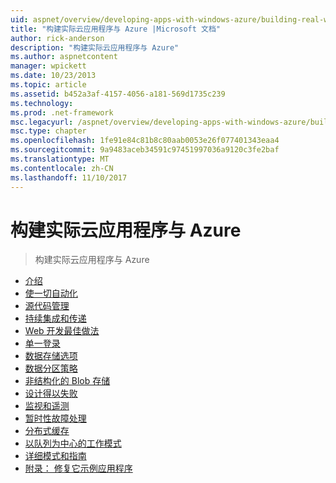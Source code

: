 ```yaml
---
uid: aspnet/overview/developing-apps-with-windows-azure/building-real-world-cloud-apps-with-windows-azure/index
title: "构建实际云应用程序与 Azure |Microsoft 文档"
author: rick-anderson
description: "构建实际云应用程序与 Azure"
ms.author: aspnetcontent
manager: wpickett
ms.date: 10/23/2013
ms.topic: article
ms.assetid: b452a3af-4157-4056-a181-569d1735c239
ms.technology: 
ms.prod: .net-framework
msc.legacyurl: /aspnet/overview/developing-apps-with-windows-azure/building-real-world-cloud-apps-with-windows-azure
msc.type: chapter
ms.openlocfilehash: 1fe91e84c81b8c80aab0053e26f077401343eaa4
ms.sourcegitcommit: 9a9483aceb34591c97451997036a9120c3fe2baf
ms.translationtype: MT
ms.contentlocale: zh-CN
ms.lasthandoff: 11/10/2017
---
```

<a name="building-real-world-cloud-apps-with-azure"></a>构建实际云应用程序与 Azure
====================
> 构建实际云应用程序与 Azure


- [介绍](introduction.md)
- [使一切自动化](automate-everything.md)
- [源代码管理](source-control.md)
- [持续集成和传递](continuous-integration-and-continuous-delivery.md)
- [Web 开发最佳做法](web-development-best-practices.md)
- [单一登录](single-sign-on.md)
- [数据存储选项](data-storage-options.md)
- [数据分区策略](data-partitioning-strategies.md)
- [非结构化的 Blob 存储](unstructured-blob-storage.md)
- [设计得以失败](design-to-survive-failures.md)
- [监视和遥测](monitoring-and-telemetry.md)
- [暂时性故障处理](transient-fault-handling.md)
- [分布式缓存](distributed-caching.md)
- [以队列为中心的工作模式](queue-centric-work-pattern.md)
- [详细模式和指南](more-patterns-and-guidance.md)
- [附录： 修复它示例应用程序](the-fix-it-sample-application.md)
